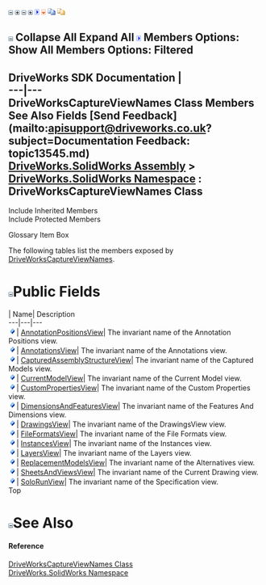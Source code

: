 ![](dotnetimages/collapse.gif) ![](dotnetimages/expand.gif) ![](dotnetimages/collapse.gif) ![](dotnetimages/expand.gif) ![](dotnetimages/drpdown.gif) ![](dotnetimages/drpdown_orange.gif) ![](dotnetimages/copycode.gif) ![](dotnetimages/copycodeHighlight.gif)

![](dotnetimages/collapse.gif) Collapse All Expand All ![](dotnetimages/drpdown.gif) Members Options: Show All  Members Options: Filtered   
---  
DriveWorks SDK Documentation  |   
---|---  
DriveWorksCaptureViewNames Class Members   
See Also Fields [Send Feedback](mailto:apisupport@driveworks.co.uk?subject=Documentation Feedback: topic13545.md)  
[DriveWorks.SolidWorks Assembly](topic13342.md) > [DriveWorks.SolidWorks Namespace](topic13345.md) : DriveWorksCaptureViewNames Class  
---  
  
Include Inherited Members    
Include Protected Members  


Glossary Item Box

The following tables list the members exposed by [DriveWorksCaptureViewNames](topic13545.md).

# ![](dotnetimages/collapse.gif)Public Fields

| Name| Description  
---|---|---  
![Public Field](dotnetimages/publicField.gif)| [AnnotationPositionsView](topic13551.md)| The invariant name of the Annotation Positions view.   
![Public Field](dotnetimages/publicField.gif)| [AnnotationsView](topic13552.md)| The invariant name of the Annotations view.   
![Public Field](dotnetimages/publicField.gif)| [CapturedAssemblyStructureView](topic13553.md)| The invariant name of the Captured Models view.   
![Public Field](dotnetimages/publicField.gif)| [CurrentModelView](topic13554.md)| The invariant name of the Current Model view.   
![Public Field](dotnetimages/publicField.gif)| [CustomPropertiesView](topic13555.md)| The invariant name of the Custom Properties view.   
![Public Field](dotnetimages/publicField.gif)| [DimensionsAndFeaturesView](topic13556.md)| The invariant name of the Features And Dimensions view.   
![Public Field](dotnetimages/publicField.gif)| [DrawingsView](topic13557.md)| The invariant name of the DrawingsView view.   
![Public Field](dotnetimages/publicField.gif)| [FileFormatsView](topic13558.md)| The invariant name of the File Formats view.   
![Public Field](dotnetimages/publicField.gif)| [InstancesView](topic13559.md)| The invariant name of the Instances view.   
![Public Field](dotnetimages/publicField.gif)| [LayersView](topic13560.md)| The invariant name of the Layers view.   
![Public Field](dotnetimages/publicField.gif)| [ReplacementModelsView](topic13561.md)| The invariant name of the Alternatives view.   
![Public Field](dotnetimages/publicField.gif)| [SheetsAndViewsView](topic13562.md)| The invariant name of the Current Drawing view.   
![Public Field](dotnetimages/publicField.gif)| [SoloRunView](topic13563.md)| The invariant name of the Specification view.   
Top

# ![](dotnetimages/collapse.gif)See Also

#### Reference

[DriveWorksCaptureViewNames Class](topic13545.md)   
[DriveWorks.SolidWorks Namespace](topic13345.md)


